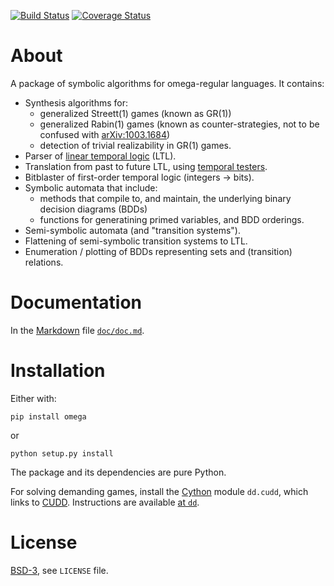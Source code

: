 [![Build Status][build_img]][travis]
[![Coverage Status][coverage]][coveralls]


About
=====

A package of symbolic algorithms for omega-regular languages.
It contains:

- Synthesis algorithms for:
  - generalized Streett(1) games (known as GR(1))
  - generalized Rabin(1) games (known as counter-strategies, not to be confused with [arXiv:1003.1684](http://arxiv.org/abs/1003.1684v2#))
  - detection of trivial realizability in GR(1) games.
- Parser of [linear temporal logic](http://dx.doi.org/10.1109/SFCS.1977.32) (LTL).
- Translation from past to future LTL, using [temporal testers](http://doi.org/10.1007/978-3-540-69850-0_11).
- Bitblaster of first-order temporal logic (integers -> bits).
- Symbolic automata that include:
  - methods that compile to, and maintain, the underlying binary decision diagrams (BDDs)
  - functions for generatining primed variables, and BDD orderings.
- Semi-symbolic automata (and "transition systems").
- Flattening of semi-symbolic transition systems to LTL.
- Enumeration / plotting of BDDs representing sets and (transition) relations.


Documentation
=============

In the [Markdown](https://en.wikipedia.org/wiki/Markdown) file  [`doc/doc.md`](https://github.com/johnyf/omega/blob/master/doc/doc.md).


Installation
============

Either with:

```
pip install omega
```

or

```
python setup.py install
```

The package and its dependencies are pure Python.

For solving demanding games, install the [Cython](https://en.wikipedia.org/wiki/Cython) module `dd.cudd`, which links to [CUDD](http://vlsi.colorado.edu/~fabio/CUDD). Instructions are available [at `dd`](https://github.com/johnyf/dd#cython-bindings).


License
=======
[BSD-3](http://opensource.org/licenses/BSD-3-Clause), see `LICENSE` file.


[build_img]: https://travis-ci.org/johnyf/omega.svg?branch=master
[travis]: https://travis-ci.org/johnyf/omega
[coverage]: https://coveralls.io/repos/johnyf/omega/badge.svg?branch=master
[coveralls]: https://coveralls.io/r/johnyf/omega?branch=master